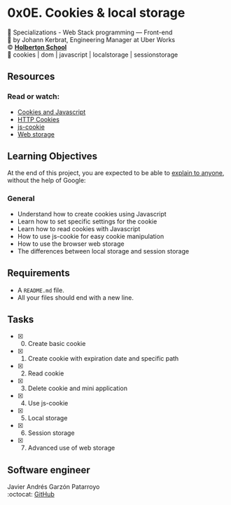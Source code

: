 # 0x0E. Cookies & local storage
:open_file_folder: Specializations - Web Stack programming ― Front-end  
:bust_in_silhouette: by Johann Kerbrat, Engineering Manager at Uber Works  
:copyright: **[Holberton School](https://www.holbertonschool.com/)**  
:bookmark: cookies | dom | javascript | localstorage | sessionstorage

## Resources
### Read or watch:
* [Cookies and Javascript](https://www.w3schools.com/js/js_cookies.asp)
* [HTTP Cookies](https://developer.mozilla.org/en-US/docs/Web/HTTP/Cookies)
* [js-cookie](https://github.com/js-cookie/js-cookie)
* [Web storage](https://www.w3schools.com/html/html5_webstorage.asp)

## Learning Objectives
At the end of this project, you are expected to be able to [explain to anyone](https://fs.blog/2012/04/feynman-technique/), without the help of Google:
### General
* Understand how to create cookies using Javascript
* Learn how to set specific settings for the cookie
* Learn how to read cookies with Javascript
* How to use js-cookie for easy cookie manipulation
* How to use the browser web storage
* The differences between local storage and session storage

## Requirements
* A ```README.md``` file.
* All your files should end with a new line.

## Tasks
* [x] 0. Create basic cookie
* [x] 1. Create cookie with expiration date and specific path
* [x] 2. Read cookie
* [x] 3. Delete cookie and mini application
* [x] 4. Use js-cookie
* [x] 5. Local storage
* [x] 6. Session storage
* [x] 7. Advanced use of web storage

## Software engineer
Javier Andrés Garzón Patarroyo  
:octocat: [GitHub](https://github.com/javierandresgp/)

